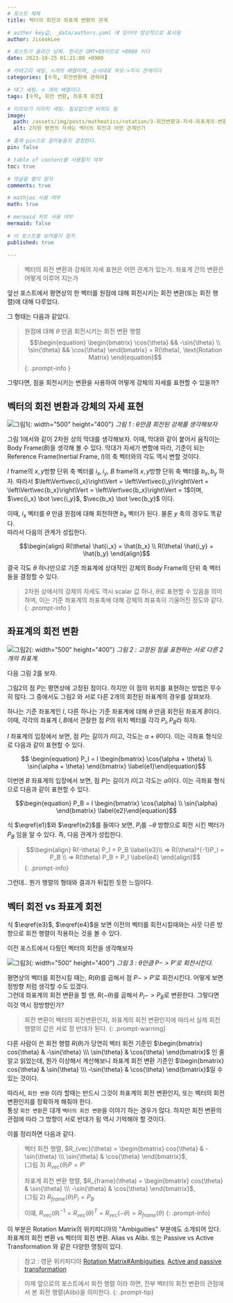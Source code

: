```yaml
---
# 포스트 제목
title: 벡터의 회전과 좌표계 변환의 관계

# author key값, _data/authors.yaml 에 있어야 정상적으로 표시됨
author: JiseokLee

# 포스트가 올라간 날짜. 한국은 GMT+09이므로 +0900 이다
date: 2023-10-25 01:21:00 +0900 

# 카테고리 세팅. n개의 배열이며, 순서대로 부모->자식 관계이다
categories: [수학, 회전변환에 관하여]

# 태그 세팅. n 개의 배열이다.
tags: [수학, 회전 변환, 좌표계 회전]

# 미리보기 이미지 세팅. 필요없으면 비워도 됨
image:
  path: /assets/img/posts/mathmatics/rotation/3-회전변환과-자세-좌표계의-변환/jacket.png
  alt: 2차원 평면의 자세는 벡터의 회전과 어떤 관계인가

# 홈에 pin으로 걸어놓을지 결정한다.
pin: false

# table of content를 사용할지 여부
toc: true

# 댓글을 열지 말지
comments: true

# mathjax 사용 여부
math: true

# mermaid 차트 사용 여부
mermaid: false

# 이 포스트를 보여줄지 말지
published: true

---
```


> 벡터의 회전 변환과 강체의 자세 표현은 어떤 관계가 있는가. 좌표계 간의 변환은 어떻게 이루어 지는가


앞선 포스트에서 평면상의 한 벡터를 원점에 대해 회전시키는 회전 변환(또는 회전 행렬)에 대해 다루었다. 

그 형태는 다음과 같았다.
> 원점에 대해 $\theta$ 만큼 회전시키는 회전 변환 행렬 
> $$\begin{equation}
> \begin{bmatrix} \cos{\theta} && -\sin{\theta} \\ \sin{\theta} && \cos{\theta} \end{bmatrix}
>  = R(\theta), \text{Rotation Matrix}
> \end{equation}$$
{: .prompt-info }

그렇다면, 점을 회전시키는 변환을 사용하여 어떻게 강체의 자세를 표현할 수 있을까?

## 벡터의 회전 변환과 강체의 자세 표현

![그림1](/assets/img/posts/mathmatics/rotation/3-회전변환과-자세-좌표계의-변환/rigid_body_2d_rotation.png){: width="500" height="400"}
_그림 1 : $\theta$만큼 회전된 강체를 생각해보자_

그림 1에서와 같이 2차원 상의 막대를 생각해보자. 이때, 막대와 같이 붙어서 움직이는 Body Frame($B$)을 생각해 볼 수 있다. 막대가 자세가 변함에 따라, 기준이 되는 Reference Frame(Inertial Frame, $I$)의 축 벡터와의 각도 역시 변할 것이다. 

$I$ frame의 $x,y$방향 단위 축 벡터를 $i_x, i_y$, $B$ frame의 $x,y$방향 단위 축 벡터를 $b_x, b_y$ 하자. 따라서 $\left\Vert\vec{i_x}\right\Vert = \left\Vert\vec{i_y}\right\Vert = \left\Vert\vec{b_x}\right\Vert = \left\Vert\vec{b_x}\right\Vert = 1$이며, $\vec{i_x} \bot \vec{i_y}$, $\vec{b_x} \bot \vec{b_y}$ 이다.

이때, $i_x$ 벡터를 $\theta$ 만큼 원점에 대해 회전하면 $b_x$ 벡터가 된다. 물론 $y$ 축의 경우도 똑같다.  
따라서 다음의 관계가 성립한다. 

$$\begin{align}
R(\theta) \hat{i_x} = \hat{b_x} \\
R(\theta) \hat{i_y} = \hat{b_y}
\end{align}$$

결국 각도 $\theta$ 하나만으로 기준 좌표계에 상대적인 강체의 Body Frame의 단위 축 벡터들을 결정할 수 있다.

> 2차원 상에서의 강체의 자세도 역시 scalar 값 하나, $\theta$로 표현할 수 있음을 의미하며, 이는 기준 좌표계의 좌표축에 대해 강체의 좌표축이 기울어진 정도와 같다. 
{: .prompt-info }

## 좌표계의 회전 변환

![그림2](/assets/img/posts/mathmatics/rotation/3-회전변환과-자세-좌표계의-변환/2d-rotation-frame-conversion.png){: width="500" height="400"}
_그림 2 : 고정된 점을 표현하는 서로 다른 2개의 좌표계._

다음 그림 2를 보자. 

그림2의 점 $P$는 평면상에 고정된 점이다. 하지만 이 점의 위치를 표현하는 방법은 무수히 많다. 그 중에서도 그림2 와 서로 다른 2개의 회전된 좌표계의 경우를 살펴보자. 

하나는 기준 좌표계인 $I$, 다른 하나는 기준 좌표계에 대해 $\theta$ 만큼 회전된 좌표계 $B$이다. 이때, 각각의 좌표계 $I,B$에서 관찰한 점 $P$의 위치 벡터를 각각 $P_I, P_B$라 하자. 

$I$ 좌표계의 입장에서 보면, 점 $P$는 길이가 $l$이고, 각도는 $\alpha + \theta$이다. 이는 극좌표 형식으로 다음과 같이 표현할 수 있다. 

$$ \begin{equation}
P_I = l \begin{bmatrix} \cos{\alpha + \theta} \\ \sin{\alpha + \theta} \end{bmatrix}
\label{e1}\end{equation}$$

이번엔 $B$ 좌표계의 입장에서 보면, 점 $P$는 길이가 $l$이고 각도는 $\alpha$이다. 이는 극좌표 형식으로 다음과 같이 표현할 수 있다. 

$$\begin{equation}
P_B = l \begin{bmatrix} \cos{\alpha} \\ \sin{\alpha} \end{bmatrix}
\label{e2}\end{equation}$$


식 $\eqref{e1}$와 $\eqref{e2}$를 들여다 보면, $P_I$를 $-\theta$ 방향으로 회전 시킨 벡터가 $P_B$ 임을 알 수 있다. 즉, 다음 관계가 성립한다. 

> $$\begin{align}
> R(-\theta) P_I = P_B \label{e3}\\
> => R(\theta)^{-1}P_I = P_B \\
> => R(\theta) P_B = P_I \label{e4}
> \end{align}$$
{: .prompt-info}

그런데.. 뭔가 행렬의 형태와 결과가 뒤집힌 듯한 느낌이다.

## 벡터 회전 vs 좌표계 회전

식 $\eqref{e3}$, $\eqref{e4}$을 보면 이전의 벡터를 회전시킬때와는 사뭇 다른 방향으로 회전 행렬이 작용하는 것을 볼 수 있다. 

이전 포스트에서 다뤘던 벡터의 회전을 생각해보자

![그림3](/assets/img/posts/mathmatics/rotation/3-회전변환과-자세-좌표계의-변환/p-pprimg-rotation.png){: width="500" height="400"}
_그림 3 : $\theta$만큼 $P -> P'$로 회전시킨다._


평면상의 벡터를 회전시킬 때는, $R(\theta)$를 곱해서 점 $P->P'$로 회전시킨다. 어떻게 보면 정방향 처럼 생각할 수도 있겠다.  
그런데 좌표계의 회전 변환을 할 땐, $R(-\theta)$를 곱해서 $P_I -> P_B$로 변환한다. 그렇다면 이것 역시 정방향인가?  

> 회전 변환이 벡터의 회전변환인지, 좌표계의 회전 변환인지에 따라서 실제 회전 행렬의 값은 서로 정 반대가 된다.
{: .prompt-warning}

다른 사람이 쓴 회전 행렬 $R(\theta)$가 당연히 벡터 회전 기준인 $\begin{bmatrix} cos{\theta} & -\sin{\theta} \\\ \sin{\theta} & \cos{\theta} \end{bmatrix}$ 인 줄 알고 읽었는데, 뭔가 이상해서 계산해보니 좌표계 회전 변환 기준인 $\begin{bmatrix} cos{\theta} & \sin{\theta} \\\ -\sin{\theta} & \cos{\theta} \end{bmatrix}$일 수 있는 것이다. 

따라서, `회전 변환` 이라 할때는 반드시 그것이 좌표계의 회전 변환인지, 또는 벡터의 회전 변환인지를 정확하게 해줘야 한다.  
통상 `회전 변환`은 대개 `벡터의 회전 변환`을 이야기 하는 경우가 많다. 하지만 회전 변환의 관점에 따라 그 방향이 서로 반대가 됨 역시 기억해야 할 것이다.

이를 정리하면 다음과 같다. 

> 벡터 회전 행렬, $R_{vec}(\theta) = \begin{bmatrix} cos{\theta} & -\sin{\theta} \\\ \sin{\theta} & \cos{\theta} \end{bmatrix}$,  
> (그림 3) $R_{vec}(\theta) P = P'$
> 
> 좌표계 회전 변환 행렬, $R_{frame}(\theta) = \begin{bmatrix} cos{\theta} & \sin{\theta} \\\ -\sin{\theta} & \cos{\theta} \end{bmatrix}$,  
> (그림 2) $R_{frame}(\theta) P_I = P_B$
> 
> 이떄, $R_{vec}(\theta)^{-1} = R_{vec}(\theta)^T=R_{vec}(-\theta) = R_{frame}(\theta)$
{: .prompt-info}

이 부분은 Rotation Matrix의 위키피디아의 "Ambiguities" 부분에도 소개되어 있다. 좌표계의 회전 변환 vs 벡터의 회전 변환. Alias vs Alibi. 또는 Passive vs Active Transformation 와 같은 다양한 명칭이 있다.  
> 참고 : 영문 위키피디아 [Rotation Matrix#Ambiguities](https://en.wikipedia.org/wiki/Rotation_matrix#Ambiguities), [Active and passive transformation](https://en.wikipedia.org/wiki/Active_and_passive_transformation)

> 이제 앞으로의 포스트에서 회전 행렬 이라 하면, 전부 벡터의 회전 변환의 관점에서 본 회전 행렬(Alibi)을 의미한다. 
{: .prompt-tip}